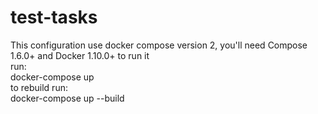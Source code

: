 # test-tasks
This configuration use docker compose version 2, you'll need Compose 1.6.0+ and Docker 1.10.0+ to run it  
run:  
docker-compose up  
to rebuild run:  
docker-compose up --build
